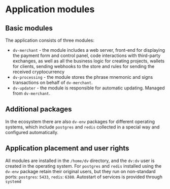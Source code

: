 # Application modules

## Basic modules

The application consists of three modules:
- `dv-merchant` - the module includes a web server, front-end for displaying the payment form and control panel, code
  interactions with third-party exchanges, as well as all the business logic for creating projects, wallets for clients, sending
  webhooks to the store and rules for sending the received cryptocurrency
- `dv-processing` - the module stores the phrase mnemonic and signs transactions on behalf of `dv-merchant`.
- `dv-updater` - the module is responsible for automatic updating. Managed from `dv-merchant`.

## Additional packages

In the ecosystem there are also `dv-env` packages for different operating systems, which include `postgres` and
`redis` collected in a special way and configured automatically.


## Application placement and user rights

All modules are installed in the `/home/dv` directory, and the `dv:dv` user is created in the operating system. For
`postgres` and `redis` installed using the `dv-env` package retain their original users, but they run on non-standard 
ports: `postgres`: `5433`, `redis`: `6380`. Autostart of services is provided through `systemd`

